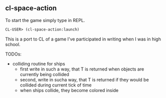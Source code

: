 cl-space-action
---------------

To start the game simply type in REPL.

```lisp
CL-USER> (cl-space-action:launch)
```
This is a port to CL of a game I've participated in writing when I was in high school.

TODOs:
* colliding routine for ships
  * first write in such a way, that T is returned when objects are currently being collided
  * second, write in sucha way, that T is returned if they would be collided during
    current tick of time
  * when ships collide, they become colored inside